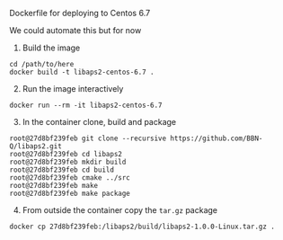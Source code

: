 Dockerfile for deploying to Centos 6.7

We could automate this but for now

1. Build the image
```shell
cd /path/to/here
docker build -t libaps2-centos-6.7 .
```
2. Run the image interactively
```shell
docker run --rm -it libaps2-centos-6.7
```
3. In the container clone, build and package
```shell
root@27d8bf239feb git clone --recursive https://github.com/BBN-Q/libaps2.git
root@27d8bf239feb cd libaps2
root@27d8bf239feb mkdir build
root@27d8bf239feb cd build
root@27d8bf239feb cmake ../src
root@27d8bf239feb make
root@27d8bf239feb make package
```
4. From outside the container copy the `tar.gz` package
```shell
docker cp 27d8bf239feb:/libaps2/build/libaps2-1.0.0-Linux.tar.gz .
```
